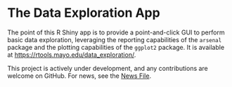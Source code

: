 # The Data Exploration App

The point of this R Shiny app is to provide a point-and-click GUI to perform basic data exploration,
leveraging the reporting capabilities of the `arsenal` package and the plotting capabilities of the
`ggplot2` package. It is available at https://rtools.mayo.edu/data_exploration/.

This project is actively under development, and any contributions are welcome on GitHub. For news,
see the [News File](www/NEWS.md).
